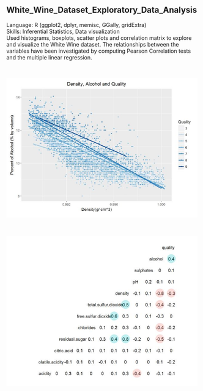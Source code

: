## White_Wine_Dataset_Exploratory_Data_Analysis
Language: R (ggplot2, dplyr, memisc, GGally, gridExtra) </br>
Skills: Inferential Statistics, Data visualization </br>
Used histograms, boxplots, scatter plots and correlation matrix to explore and visualize the White Wine dataset. 
The relationships between the variables have been investigated by computing Pearson Correlation tests and 
the multiple linear regression.

</br>
<p align="left">
  <img src="scatterplot.JPG" width="500"/>
</p>

</br>
<p align="left">
  <img src="corrMatrix.JPG" width="500"/>
</p>
